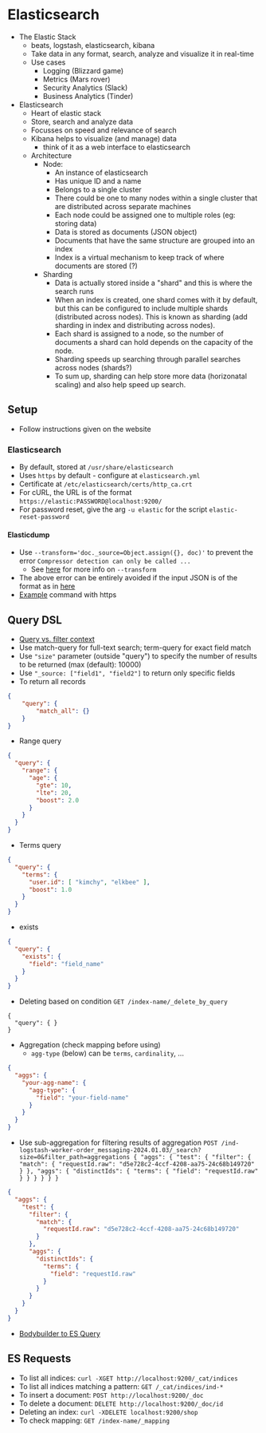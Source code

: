 # Elasticsearch

-   The Elastic Stack
    -   beats, logstash, elasticsearch, kibana
    -   Take data in any format, search, analyze and visualize it in real-time
    -   Use cases
        -   Logging (Blizzard game)
        -   Metrics (Mars rover)
        -   Security Analytics (Slack)
        -   Business Analytics (Tinder)
-   Elasticsearch
    -   Heart of elastic stack 
    -   Store, search and analyze data
    -   Focusses on speed and relevance of search
    -   Kibana helps to visualize (and manage) data
        -   think of it as a web interface to elasticsearch
    -   Architecture
        -   Node:
            -   An instance of elasticsearch
            -   Has unique ID and a name
            -   Belongs to a single cluster
            -   There could be one to many nodes within a single cluster that are distributed across separate machines
            -   Each node could be assigned one to multiple roles (eg: storing data)
            -   Data is stored as documents (JSON object)
            -   Documents that have the same structure are grouped into an index
            -   Index is a virtual mechanism to keep track of where documents are stored (?)
        -   Sharding
            -   Data is actually stored inside a "shard" and this is where the search runs
            -   When an index is created, one shard comes with it by default, but this can be configured to include multiple shards (distributed across nodes). This is known as sharding (add sharding in index and distributing across nodes).
            -   Each shard is assigned to a node, so the number of documents a shard can hold depends on the capacity of the node.
            -   Sharding speeds up searching through parallel searches across nodes (shards?)
            -   To sum up, sharding can help store more data (horizonatal scaling) and also help speed up search.

## Setup
- Follow instructions given on the website
### Elasticsearch
- By default, stored at `/usr/share/elasticsearch`
- Uses `https` by default - configure at `elasticsearch.yml`
- Certificate at `/etc/elasticsearch/certs/http_ca.crt`
- For cURL, the URL is of the format
  `https://elastic:PASSWORD@localhost:9200/`
- For password reset, give the arg `-u elastic` for the script
  `elastic-reset-password`
#### Elasticdump
- Use `--transform='doc._source=Object.assign({}, doc)'` to prevent the error
  `Compressor detection can only be called ...`
  - See [here](https://github.com/elasticsearch-dump/elasticsearch-dump#module-transform) for more info on `--transform`
- The above error can be entirely avoided if the input JSON is of the format as
  in [here](https://github.com/elasticsearch-dump/elasticsearch-dump/blob/master/test/seeds.json)
- [Example](https://stackoverflow.com/questions/64920407/elasticdump-with-tls-unable-to-verify-the-first-certificate)
  command with https

## Query DSL
- [Query vs. filter context](https://stackoverflow.com/questions/14595988/queries-vs-filters)
- Use match-query for full-text search; term-query for exact field match
- Use `"size"` parameter (outside "query") to specify the number of results to be returned (max (default): 10000)
- Use `"_source: ["field1", "field2"]` to return only specific fields
- To return all records
```json
{
	"query": {
		"match_all": {}
	}
}
```
- Range query
```json
{
  "query": {
    "range": {
      "age": {
        "gte": 10,
        "lte": 20,
        "boost": 2.0
      }
    }
  }
}
```
- Terms query
```json
{
  "query": {
    "terms": {
      "user.id": [ "kimchy", "elkbee" ],
      "boost": 1.0
    }
  }
}
```
- exists
```json
{
  "query": {
    "exists": {
      "field": "field_name"
    }
  }
}
```
- Deleting based on condition
`GET /index-name/_delete_by_query`
```
{
  "query": { }
}
```
- Aggregation (check mapping before using)
  - `agg-type` (below) can be `terms`, `cardinality`, ...
```json
{
  "aggs": {
    "your-agg-name": {
      "agg-type": {
        "field": "your-field-name"
      }
    }
  }
}
```
- Use sub-aggregation for filtering results of aggregation
`POST /ind-logstash-worker-order_messaging-2024.01.03/_search?size=0&filter_path=aggregations
{
  "aggs": {
    "test": {
      "filter": {
        "match": {
          "requestId.raw": "d5e728c2-4ccf-4208-aa75-24c68b149720"
        }
      },
      "aggs": {
        "distinctIds": {
          "terms": {
            "field": "requestId.raw"
          }
        }
      }
    }
  }
}`
```json
{
  "aggs": {
    "test": {
      "filter": {
        "match": {
          "requestId.raw": "d5e728c2-4ccf-4208-aa75-24c68b149720"
        }
      },
      "aggs": {
        "distinctIds": {
          "terms": {
            "field": "requestId.raw"
          }
        }
      }
    }
  }
}
```

- [Bodybuilder to ES Query](https://bodybuilder.js.org/)

## ES Requests
- To list all indices: `curl -XGET http://localhost:9200/_cat/indices`
- To list all indices matching a pattern: `GET /_cat/indices/ind-*`
- To insert a document: `POST http://localhost:9200/_doc`
- To delete a document: `DELETE http://localhost:9200/_doc/id`
- Deleting an index: `curl -XDELETE localhost:9200/shop`
- To check mapping: `GET /index-name/_mapping`
